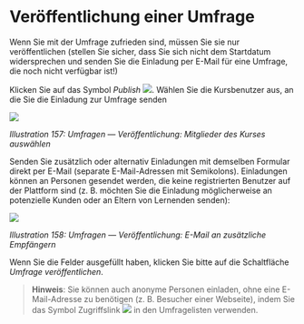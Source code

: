 # Veröffentlichung einer Umfrage

Wenn Sie mit der Umfrage zufrieden sind, müssen Sie sie nur veröffentlichen \(stellen Sie sicher, dass Sie sich nicht dem Startdatum widersprechen und senden Sie die Einladung per E-Mail für eine Umfrage, die noch nicht verfügbar ist!\)

Klicken Sie auf das Symbol _Publish_ ![](../../.gitbook/assets/graphics293.png). Wählen Sie die Kursbenutzer aus, an die Sie die Einladung zur Umfrage senden

![](../../.gitbook/assets/images226.png)

_Illustration 157: Umfragen — Veröffentlichung: Mitglieder des Kurses auswählen_

Senden Sie zusätzlich oder alternativ Einladungen mit demselben Formular direkt per E-Mail \(separate E-Mail-Adressen mit Semikolons\). Einladungen können an Personen gesendet werden, die keine registrierten Benutzer auf der Plattform sind \(z. B. möchten Sie die Einladung möglicherweise an potenzielle Kunden oder an Eltern von Lernenden senden\):

![](../../.gitbook/assets/graphics296.png)

_Illustration 158: Umfragen — Veröffentlichung: E-Mail an zusätzliche Empfängern_

Wenn Sie die Felder ausgefüllt haben, klicken Sie bitte auf die Schaltfläche _Umfrage veröffentlichen_.

> **Hinweis**: Sie können auch anonyme Personen einladen, ohne eine E-Mail-Adresse zu benötigen \(z. B. Besucher einer Webseite\), indem Sie das Symbol Zugriffslink ![](../../.gitbook/assets/graphics294.png) in den Umfragelisten verwenden.

